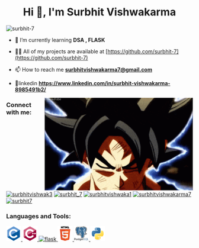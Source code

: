 <h1 align="center">Hi 👋, I'm Surbhit Vishwakarma</h1>

<p align="left"> <img src="https://komarev.com/ghpvc/?username=surbhit-7&label=Profile%20views&color=0e75b6&style=flat" alt="surbhit-7" /> </p>

- 🌱 I’m currently learning **DSA , FLASK**

- 👨‍💻 All of my projects are available at [https://github.com/surbhit-7](https://github.com/surbhit-7)

- 📫 How to reach me **surbhitvishwakarma7@gmail.com**

-  👋linkedin **https://www.linkedin.com/in/surbhit-vishwakarma-8985491b2/**
<p><img align="right" alt="GIF" src="https://github.com/surbhit-7/surbhit-7/blob/main/goku-icegif-1.gif" width="400" height="250" /></p>


<h3 align="left">Connect with me:</h3>
<p align="left">
<a href="https://twitter.com/surbhitvishwak3" target="blank"><img align="center" src="https://raw.githubusercontent.com/rahuldkjain/github-profile-readme-generator/master/src/images/icons/Social/twitter.svg" alt="surbhitvishwak3" height="30" width="40" /></a>
<a href="https://www.codechef.com/users/surbhit_7" target="blank"><img align="center" src="https://cdn.jsdelivr.net/npm/simple-icons@3.1.0/icons/codechef.svg" alt="surbhit_7" height="30" width="40" /></a>
<a href="https://www.hackerrank.com/surbhitvishwaka1" target="blank"><img align="center" src="https://raw.githubusercontent.com/rahuldkjain/github-profile-readme-generator/master/src/images/icons/Social/hackerrank.svg" alt="surbhitvishwaka1" height="30" width="40" /></a>
<a href="https://www.leetcode.com/surbhitvishwakarma7" target="blank"><img align="center" src="https://raw.githubusercontent.com/rahuldkjain/github-profile-readme-generator/master/src/images/icons/Social/leet-code.svg" alt="surbhitvishwakarma7" height="30" width="40" /></a>
<a href="https://auth.geeksforgeeks.org/user/surbhit7" target="blank"><img align="center" src="https://raw.githubusercontent.com/rahuldkjain/github-profile-readme-generator/master/src/images/icons/Social/geeks-for-geeks.svg" alt="surbhit7" height="30" width="40" /></a>
</p>

<h3 align="left">Languages and Tools:</h3>
<p align="left"> <a href="https://www.cprogramming.com/" target="_blank"> <img src="https://raw.githubusercontent.com/devicons/devicon/master/icons/c/c-original.svg" alt="c" width="40" height="40"/> </a> <a href="https://www.w3schools.com/cpp/" target="_blank"> <img src="https://raw.githubusercontent.com/devicons/devicon/master/icons/cplusplus/cplusplus-original.svg" alt="cplusplus" width="40" height="40"/> </a> <a href="https://flask.palletsprojects.com/" target="_blank"> <img src="https://www.vectorlogo.zone/logos/pocoo_flask/pocoo_flask-icon.svg" alt="flask" width="40" height="40"/> </a> <a href="https://www.w3.org/html/" target="_blank"> <img src="https://raw.githubusercontent.com/devicons/devicon/master/icons/html5/html5-original-wordmark.svg" alt="html5" width="40" height="40"/> </a> <a href="https://www.postgresql.org" target="_blank"> <img src="https://raw.githubusercontent.com/devicons/devicon/master/icons/postgresql/postgresql-original-wordmark.svg" alt="postgresql" width="40" height="40"/> </a> <a href="https://www.python.org" target="_blank"> <img src="https://raw.githubusercontent.com/devicons/devicon/master/icons/python/python-original.svg" alt="python" width="40" height="40"/> </a> </p>
